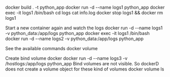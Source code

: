 docker build . -t python_app
docker run -d --name logs1 python_app
docker exec -it logs1 /bin/bash
cd logs
cat info.log
docker stop logs1 && docker rm logs1

Start a new container again and watch the logs
docker run -d --name logs1 -v python_data:/app/logs python_app
docker exec -it logs1 /bin/bash
docker run -d --name logs2 -v python_data:/app/logs python_app

See the available commands
docker volume

Create bind volume
docker docker run -d --name logs3 -v /hostlogs:/app/logs python_app
Bind volumes are not visible. So dockerD does not create a volume object for these kind of volumes
docker volume ls